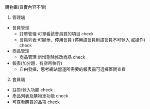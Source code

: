 購物車(買賣內容不限)
1. 管理端
- 會員管理
    - 訂單管理:可單看該會員買的項目 check
    - 會員列表:可顯示、停用會員 (停用該會員則該會員不可登入 或操作) check
- 商品管理
    - 商品管理:新增刪除修改商品 check
- 報表(加分題，有空再執行)
    - 自由發揮，思考網站營運所需要的報表需可選擇區間查看
2. 會員端
- 註冊/登入功能 check
- 產品列表及購物車功能 check
- 可查看購買的品項 check